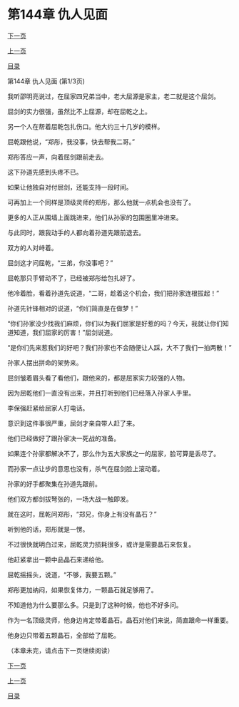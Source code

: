 <h1>第144章   仇人见面</h1>
            <div><p><a href="./430_%E7%AC%AC144%E7%AB%A0_%E4%BB%87%E4%BA%BA%E8%A7%81%E9%9D%A2.md">下一页</a></p><p><a href="./428_%E7%AC%AC143%E7%AB%A0_%E6%9D%A1%E4%BB%B6.md">上一页</a></p><p><a href="../">目录</a></p></div>
            <div><p>第144章   仇人见面 (第1/3页)</p><p>我听邵明亮说过，在屈家四兄弟当中，老大屈源是家主，老二就是这个屈剑。</p><p>屈剑的实力很强，虽然比不上屈源，却在屈乾之上。</p><p>另一个人在帮着屈乾包扎伤口。他大约三十几岁的模样。</p><p>屈乾跟他说，“郑彤，我没事，快去帮我二哥。”</p><p>郑彤答应一声，向着屈剑跟前走去。</p><p>这下孙道先感到头疼不已。</p><p>如果让他独自对付屈剑，还能支持一段时间。</p><p>可再加上一个同样是顶级灵师的郑彤，那么他就一点机会也没有了。</p><p>更多的人正从围墙上面跳进来，他们从孙家的包围圈里冲进来。</p><p>与此同时，跟我动手的人都向着孙道先跟前退去。</p><p>双方的人对峙着。</p><p>屈剑这才问屈乾，“三弟，你没事吧？”</p><p>屈乾那只手臂动不了，已经被郑彤给包扎好了。</p><p>他冷着脸，看着孙道先说道，“二哥，趁着这个机会，我们把孙家连根拔起！”</p><p>孙道先针锋相对的说道，“你们简直是在做梦！”</p><p>“你们孙家没少找我们麻烦，你们以为我们屈家是好惹的吗？今天，我就让你们知道知道，我们屈家的厉害！”屈剑说道。</p><p>“是你们先来惹我们的好吧？我们孙家也不会随便让人踩，大不了我们一拍两散！”</p><p>孙家人摆出拼命的架势来。</p><p>屈剑皱着眉头看了看他们，跟他来的，都是屈家实力较强的人物。</p><p>因为屈乾他们一直没有出来，并且打听到他们已经落入孙家人手里。</p><p>李保强赶紧给屈家人打电话。</p><p>意识到这件事很严重，屈剑才亲自带人赶了来。</p><p>他们已经做好了跟孙家决一死战的准备。</p><p>如果连个孙家都解决不了，那么作为五大家族之一的屈家，脸可算是丢尽了。</p><p>而孙家一点让步的意思也没有，杀气在屈剑脸上滚动着。</p><p>孙家的好手都聚集在孙道先跟前。</p><p>他们双方都剑拔弩张的，一场大战一触即发。</p><p>就在这时，屈乾问郑彤，“郑兄，你身上有没有晶石？”</p><p>听到他的话，郑彤就是一愣。</p><p>不过很快就明白过来，屈乾灵力损耗很多，或许是需要晶石来恢复。</p><p>他赶紧拿出一颗中品晶石来递给他。</p><p>屈乾摇摇头，说道，“不够，我要五颗。”</p><p>郑彤更加纳闷，如果恢复体力，一颗晶石就足够用了。</p><p>不知道他为什么要那么多。只是到了这种时候，他也不好多问。</p><p>作为一名顶级灵师，他身边肯定带着晶石。晶石对他们来说，简直跟命一样重要。</p><p>他身边只带着五颗晶石，全部给了屈乾。</p><p>（本章未完，请点击下一页继续阅读）</p></div>
            <div><p><a href="./430_%E7%AC%AC144%E7%AB%A0_%E4%BB%87%E4%BA%BA%E8%A7%81%E9%9D%A2.md">下一页</a></p><p><a href="./428_%E7%AC%AC143%E7%AB%A0_%E6%9D%A1%E4%BB%B6.md">上一页</a></p><p><a href="../">目录</a></p></div>